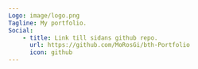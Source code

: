 ```yaml
---
Logo: image/logo.png
Tagline: My portfolio.
Social:
    - title: Link till sidans github repo.
      url: https://github.com/MoRosGi/bth-Portfolio
      icon: github
---
```

